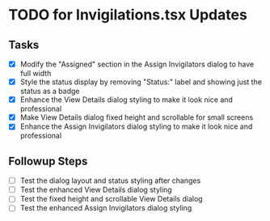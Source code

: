 # TODO for Invigilations.tsx Updates

## Tasks
- [x] Modify the "Assigned" section in the Assign Invigilators dialog to have full width
- [x] Style the status display by removing "Status:" label and showing just the status as a badge
- [x] Enhance the View Details dialog styling to make it look nice and professional
- [x] Make View Details dialog fixed height and scrollable for small screens
- [x] Enhance the Assign Invigilators dialog styling to make it look nice and professional

## Followup Steps
- [ ] Test the dialog layout and status styling after changes
- [ ] Test the enhanced View Details dialog styling
- [ ] Test the fixed height and scrollable View Details dialog
- [ ] Test the enhanced Assign Invigilators dialog styling

